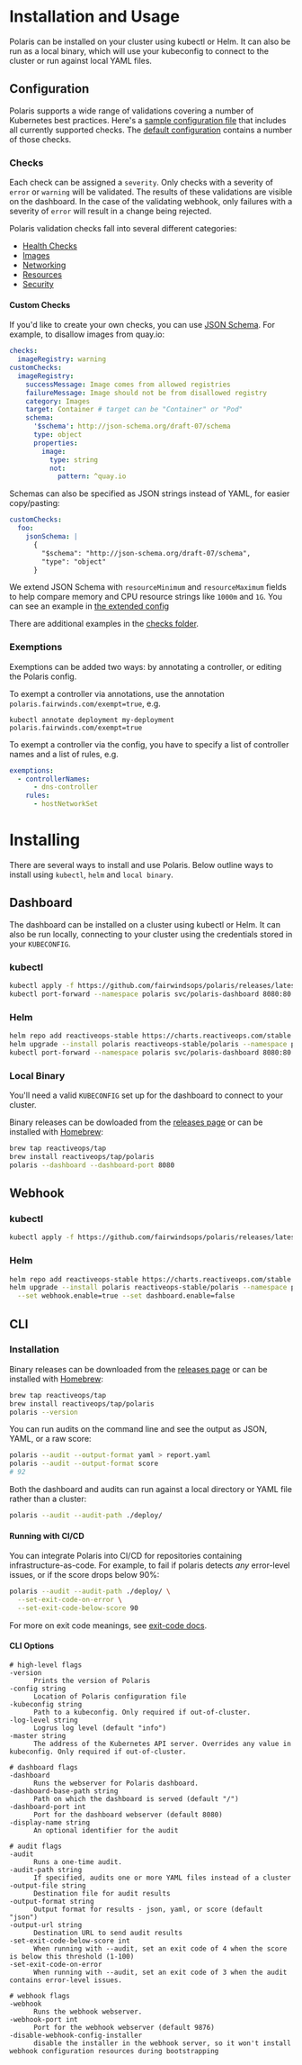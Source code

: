 # Installation and Usage
Polaris can be installed on your cluster using kubectl or Helm. It can also
be run as a local binary, which will use your kubeconfig to connect to the cluster
or run against local YAML files.

## Configuration
Polaris supports a wide range of validations covering a number of Kubernetes best practices.
Here's a [sample configuration file](/examples/config-full.yaml) that includes all currently supported checks.
The [default configuration](/examples/config.yaml) contains a number of those checks.


### Checks
Each check can be assigned a `severity`. Only checks with a severity of `error` or `warning` will be validated. The results of these validations are visible on the dashboard. In the case of the validating webhook, only failures with a severity of `error` will result in a change being rejected.

Polaris validation checks fall into several different categories:

- [Health Checks](check-documentation/health-checks.md)
- [Images](check-documentation/images.md)
- [Networking](check-documentation/networking.md)
- [Resources](check-documentation/resources.md)
- [Security](check-documentation/security.md)

#### Custom Checks
If you'd like to create your own checks, you can use [JSON Schema](https://json-schema.org/). For example,
to disallow images from quay.io:

```yaml
checks:
  imageRegistry: warning
customChecks:
  imageRegistry:
    successMessage: Image comes from allowed registries
    failureMessage: Image should not be from disallowed registry
    category: Images
    target: Container # target can be "Container" or "Pod"
    schema:
      '$schema': http://json-schema.org/draft-07/schema
      type: object
      properties:
        image:
          type: string
          not:
            pattern: ^quay.io
```

Schemas can also be specified as JSON strings instead of YAML, for easier copy/pasting:
```yaml
customChecks:
  foo:
    jsonSchema: |
      {
        "$schema": "http://json-schema.org/draft-07/schema",
        "type": "object"
      }
```

We extend JSON Schema with `resourceMinimum` and `resourceMaximum` fields to help compare memory and CPU resource
strings like `1000m` and `1G`. You can see an example in [the extended config](/examples/config-full.yaml)

There are additional examples in the [checks folder](/checks).

### Exemptions
Exemptions can be added two ways: by annotating a controller, or editing the Polaris config.

To exempt a controller via annotations, use the annotation `polaris.fairwinds.com/exempt=true`, e.g.
```
kubectl annotate deployment my-deployment polaris.fairwinds.com/exempt=true
```

To exempt a controller via the config, you have to specify a list of controller names and a list of rules, e.g.
```yaml
exemptions:
  - controllerNames:
      - dns-controller
    rules:
      - hostNetworkSet
```

# Installing
There are several ways to install and use Polaris. Below outline ways to install using `kubectl`, `helm` and `local binary`.

## Dashboard
The dashboard can be installed on a cluster using kubectl or Helm. It can also be run locally,
connecting to your cluster using the credentials stored in your `KUBECONFIG`.

### kubectl
```bash
kubectl apply -f https://github.com/fairwindsops/polaris/releases/latest/download/dashboard.yaml
kubectl port-forward --namespace polaris svc/polaris-dashboard 8080:80
```
### Helm
```bash
helm repo add reactiveops-stable https://charts.reactiveops.com/stable
helm upgrade --install polaris reactiveops-stable/polaris --namespace polaris
kubectl port-forward --namespace polaris svc/polaris-dashboard 8080:80
```

### Local Binary
You'll need a valid `KUBECONFIG` set up for the dashboard to connect to your cluster.

Binary releases can be dowloaded from the [releases page](https://github.com/fairwindsops/polaris/releases)
or can be installed with [Homebrew](https://brew.sh/):
```bash
brew tap reactiveops/tap
brew install reactiveops/tap/polaris
polaris --dashboard --dashboard-port 8080
```

## Webhook
### kubectl
```bash
kubectl apply -f https://github.com/fairwindsops/polaris/releases/latest/download/webhook.yaml
```

### Helm
```bash
helm repo add reactiveops-stable https://charts.reactiveops.com/stable
helm upgrade --install polaris reactiveops-stable/polaris --namespace polaris \
  --set webhook.enable=true --set dashboard.enable=false
```

## CLI
### Installation
Binary releases can be downloaded from the [releases page](https://github.com/fairwindsops/polaris/releases)
or can be installed with [Homebrew](https://brew.sh/):
```bash
brew tap reactiveops/tap
brew install reactiveops/tap/polaris
polaris --version
```

You can run audits on the command line and see the output as JSON, YAML, or a raw score:
```bash
polaris --audit --output-format yaml > report.yaml
polaris --audit --output-format score
# 92
```

Both the dashboard and audits can run against a local directory or YAML file
rather than a cluster:
```bash
polaris --audit --audit-path ./deploy/
```

#### Running with CI/CD
You can integrate Polaris into CI/CD for repositories containing infrastructure-as-code.
For example, to fail if polaris detects *any* error-level issues, or if the score drops below 90%:
```bash
polaris --audit --audit-path ./deploy/ \
  --set-exit-code-on-error \
  --set-exit-code-below-score 90
```

For more on exit code meanings, see [exit-code docs](exit-codes.md).

#### CLI Options

```
# high-level flags
-version
      Prints the version of Polaris
-config string
      Location of Polaris configuration file
-kubeconfig string
      Path to a kubeconfig. Only required if out-of-cluster.
-log-level string
      Logrus log level (default "info")
-master string
      The address of the Kubernetes API server. Overrides any value in kubeconfig. Only required if out-of-cluster.

# dashboard flags
-dashboard
      Runs the webserver for Polaris dashboard.
-dashboard-base-path string
      Path on which the dashboard is served (default "/")
-dashboard-port int
      Port for the dashboard webserver (default 8080)
-display-name string
      An optional identifier for the audit

# audit flags
-audit
      Runs a one-time audit.
-audit-path string
      If specified, audits one or more YAML files instead of a cluster
-output-file string
      Destination file for audit results
-output-format string
      Output format for results - json, yaml, or score (default "json")
-output-url string
      Destination URL to send audit results
-set-exit-code-below-score int
      When running with --audit, set an exit code of 4 when the score is below this threshold (1-100)
-set-exit-code-on-error
      When running with --audit, set an exit code of 3 when the audit contains error-level issues.

# webhook flags
-webhook
      Runs the webhook webserver.
-webhook-port int
      Port for the webhook webserver (default 9876)
-disable-webhook-config-installer
      disable the installer in the webhook server, so it won't install webhook configuration resources during bootstrapping
```

